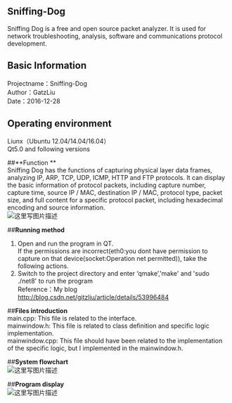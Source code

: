 ## **Sniffing-Dog**<br>
Sniffing Dog is a free and open source packet analyzer. It is used for network troubleshooting, analysis, software and communications protocol development.<br>

## **Basic Information** <br>
Projectname：Sniffing-Dog<br>
Author：GatzLiu<br>
Date：2016-12-28<br>

## **Operating environment** <br>
Liunx（Ubuntu 12.04/14.04/16.04）<br>
Qt5.0 and following versions<br>

##**Function **<br>
Sniffing Dog has the functions of capturing physical layer data frames, analyzing IP, ARP, TCP, UDP, ICMP, HTTP and FTP protocols. It can display the basic information of protocol packets, including capture number, capture time, source IP / MAC, destination IP / MAC, protocol type, packet size, and full content for a specific protocol packet, including hexadecimal encoding and source information.<br>
![这里写图片描述](http://img.blog.csdn.net/20170603162533671?watermark/2/text/aHR0cDovL2Jsb2cuY3Nkbi5uZXQvR2l0ekxpdQ==/font/5a6L5L2T/fontsize/400/fill/I0JBQkFCMA==/dissolve/70/gravity/SouthEast)

##**Running method**<br>
1. Open and run the program in QT. <br>
If the permissions are incorrect(eth0:you dont have permission to capture on that device(socket:Operation net permitted)), 
take the following actions.<br>
2. Switch to the project directory and enter ‘qmake’,'make' and 'sudo ./net8' to run the program<br>
Reference：My blog http://blog.csdn.net/gitzliu/article/details/53996484<br>

##**Files introduction**<br>
main.cpp: This file is related to the interface.<br>
mainwindow.h: This file is related to class definition and specific logic implementation.<br>
mainwindow.cpp: This file should have been related to the implementation of the specific logic, but I implemented in the mainwindow.h.<br>

##**System flowchart**<br>
![这里写图片描述](http://img.blog.csdn.net/20170603162558674?watermark/2/text/aHR0cDovL2Jsb2cuY3Nkbi5uZXQvR2l0ekxpdQ==/font/5a6L5L2T/fontsize/400/fill/I0JBQkFCMA==/dissolve/70/gravity/SouthEast)<br>

##**Program display**<br>
![这里写图片描述](http://img.blog.csdn.net/20170603162616518?watermark/2/text/aHR0cDovL2Jsb2cuY3Nkbi5uZXQvR2l0ekxpdQ==/font/5a6L5L2T/fontsize/400/fill/I0JBQkFCMA==/dissolve/70/gravity/SouthEast)
